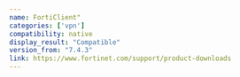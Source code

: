 ```yaml
---
name: FortiClient"
categories: ['vpn']
compatibility: native
display_result: "Compatible"
version_from: "7.4.3"
link: https://www.fortinet.com/support/product-downloads
---
```

